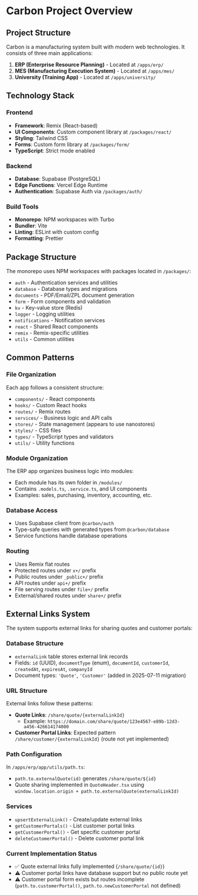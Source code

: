 # Carbon Project Overview

## Project Structure

Carbon is a manufacturing system built with modern web technologies. It consists of three main applications:

1. **ERP (Enterprise Resource Planning)** - Located at `/apps/erp/`
2. **MES (Manufacturing Execution System)** - Located at `/apps/mes/`
3. **University (Training App)** - Located at `/apps/university/`

## Technology Stack

### Frontend

- **Framework**: Remix (React-based)
- **UI Components**: Custom component library at `/packages/react/`
- **Styling**: Tailwind CSS
- **Forms**: Custom form library at `/packages/form/`
- **TypeScript**: Strict mode enabled

### Backend

- **Database**: Supabase (PostgreSQL)
- **Edge Functions**: Vercel Edge Runtime
- **Authentication**: Supabase Auth via `/packages/auth/`

### Build Tools

- **Monorepo**: NPM workspaces with Turbo
- **Bundler**: Vite
- **Linting**: ESLint with custom config
- **Formatting**: Prettier

## Package Structure

The monorepo uses NPM workspaces with packages located in `/packages/`:

- `auth` - Authentication services and utilities
- `database` - Database types and migrations
- `documents` - PDF/Email/ZPL document generation
- `form` - Form components and validation
- `kv` - Key-value store (Redis)
- `logger` - Logging utilities
- `notifications` - Notification services
- `react` - Shared React components
- `remix` - Remix-specific utilities
- `utils` - Common utilities

## Common Patterns

### File Organization

Each app follows a consistent structure:

- `components/` - React components
- `hooks/` - Custom React hooks
- `routes/` - Remix routes
- `services/` - Business logic and API calls
- `stores/` - State management (appears to use nanostores)
- `styles/` - CSS files
- `types/` - TypeScript types and validators
- `utils/` - Utility functions

### Module Organization

The ERP app organizes business logic into modules:

- Each module has its own folder in `/modules/`
- Contains `.models.ts`, `.service.ts`, and UI components
- Examples: sales, purchasing, inventory, accounting, etc.

### Database Access

- Uses Supabase client from `@carbon/auth`
- Type-safe queries with generated types from `@carbon/database`
- Service functions handle database operations

### Routing

- Uses Remix flat routes
- Protected routes under `x+/` prefix
- Public routes under `_public+/` prefix
- API routes under `api+/` prefix
- File serving routes under `file+/` prefix
- External/shared routes under `share+/` prefix

## External Links System

The system supports external links for sharing quotes and customer portals:

### Database Structure
- `externalLink` table stores external link records
- Fields: `id` (UUID), `documentType` (enum), `documentId`, `customerId`, `createdAt`, `expiresAt`, `companyId`
- Document types: `'Quote'`, `'Customer'` (added in 2025-07-11 migration)

### URL Structure
External links follow these patterns:
- **Quote Links**: `/share/quote/{externalLinkId}`
  - Example: `https://domain.com/share/quote/123e4567-e89b-12d3-a456-426614174000`
- **Customer Portal Links**: Expected pattern `/share/customer/{externalLinkId}` (route not yet implemented)

### Path Configuration
In `/apps/erp/app/utils/path.ts`:
- `path.to.externalQuote(id)` generates `/share/quote/${id}`
- Quote sharing implemented in `QuoteHeader.tsx` using `window.location.origin + path.to.externalQuote(externalLinkId)`

### Services
- `upsertExternalLink()` - Create/update external links
- `getCustomerPortals()` - List customer portal links
- `getCustomerPortal()` - Get specific customer portal
- `deleteCustomerPortal()` - Delete customer portal link

### Current Implementation Status
- ✅ Quote external links fully implemented (`/share/quote/{id}`)
- ⚠️ Customer portal links have database support but no public route yet
- ⚠️ Customer portal form exists but routes incomplete (`path.to.customerPortal()`, `path.to.newCustomerPortal` not defined)
